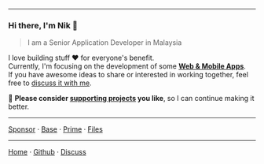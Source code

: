 ***

### Hi there, I'm Nik 👋
> I am a Senior Application Developer in Malaysia

I love building stuff ❤️ for everyone's benefit.  
Currently, I'm focusing on the development of some **[Web & Mobile Apps][recent-projects]**.  
If you have awesome ideas to share or interested in working together, feel free to [discuss it with me][3].

🌱 **Please consider [supporting projects][pay] you like**, so I can continue making it better.

***

[Sponsor](https://nikahmadz.github.io/#!pay "See payment options") &middot;
[Base](https://nikahmadz.github.io/base) &middot;
[Prime](https://nikahmadz.github.io/prime) &middot;
[Files](https://nikahmadz.github.io/files)

***

[Home][1] &middot; [Github][2] &middot; [Discuss][3]

[1]:https://nikahmadz.github.io "Go to nikahmadz.github.io"
[2]:https://github.com/nikahmadz "Follow me on Github"
[3]:https://github.com/nikahmadz/nikahmadz.github.io/discussions "Go to Discussion Room"

[pay]: https://nikahmadz.github.io/#!pay "See payment options"
[recent-projects]: https://nikahmadz.github.io/recent-projects "Recent projects"
